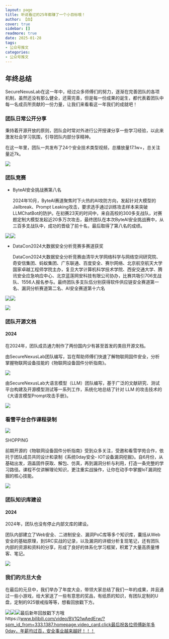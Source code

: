 ```yaml
---
layout: page
title: 听说看过的25年都赚了一个小目标哦！
author: 【白】
cover: true
sidebar: []
readmore: true
date: 2025-01-28
tags: 
- 公众号推文
categories:
- 公众号推文
---
```


## 年终总结

SecureNexusLab在这一年中，经过众多师傅们的努力，逐渐在完善团队的各项机制，虽然还没有那么健全，还需完善，但是每一份成果的诞生，都代表着团队中每一名成员所贡献的一份力量，让我们来看看这一年我们的成就吧！



### 团队日常公开分享

秉持着开源开放的原则，团队会时常对外进行公开授课分享一些学习经验，以此来激发社会学习氛围，引导团队内部分享精神。

在这一年里，团队一共发布了24个安全技术类型视频，总播放量17.1w+，总关注量近7k。

![](/images/听说看过的25年都赚了一个小目标哦！/1752587193796.png)  

### 团队竞赛

- ByteAI安全挑战赛第八名

  2024年10月，ByteAI赛道聚焦时下火热的AI攻防方向，发起针对大模型的Jailbreak、Prompt
  Leaking攻击，要求选手通过训练攻击样本来突破LLMChatBot的防护。在初赛23天的时间中，来自高校的300多支战队，对赛题定制大模型发起近20多万次攻击，最终团队在本次ByteAI安全挑战赛中，从三百多支战队中，成功的晋级了前十名，最后取得了第八名的成绩。

![](/images/听说看过的25年都赚了一个小目标哦！/1752587194147.png)![](/images/听说看过的25年都赚了一个小目标哦！/1752587194217.png)

- DataCon2024大数据安全分析竞赛多赛道获奖

  DataCon2024大数据安全分析竞赛由清华大学网络科学与网络空间研究院、奇安信集团、蚂蚁集团、广东联通、百度安全、赛尔网络、北京航空航天大学国家卓越工程师学院主办，复旦大学计算机科学技术学院、西安交通大学、腾讯安全应急响应中心、北京蓝莲网安科技有限公司协办，比赛共吸引706支战队、1556人报名参与。最终团队多支队伍分别获得软件供应链安全赛道第一名、漏洞分析赛道第二名、AI安全赛道第十六名

![](/images/听说看过的25年都赚了一个小目标哦！/1752587194420.png)![](/images/听说看过的25年都赚了一个小目标哦！/1752587194549.png)

  

![](/images/听说看过的25年都赚了一个小目标哦！/1752587194641.jpg)

### 团队开源文档  

#### 2024

在2024年，团队成员通力制作了两份国内少有甚至首发的类目开源文档。

由SecureNexusLab团队编写，旨在帮助师傅们快速了解物联网固件安全，分析掌握物联网设备技能的《物联网设备固件分析指南》。

![](/images/听说看过的25年都赚了一个小目标哦！/1752587194789.png)

由SecureNexusLab大语言模型（LLM）团队编写，基于广泛的文献研究、测试平台构建及开源模型测试等一系列工作，系统化地总结了针对 LLM
的攻击技术的《大语言模型Prompt攻击手册》。

![](/images/听说看过的25年都赚了一个小目标哦！/1752587194982.png)

  

  



### 看雪平台合作课程录制

![](/images/听说看过的25年都赚了一个小目标哦！/1752587195162.png)

SHOPPING

前期开源的《物联网设备固件分析指南》受到众多关注，受邀和看雪学苑合作，依托于团队成员共同设计和录制《系统0day安全-
IOT设备漏洞挖掘》。自6月份，从基础出发，涵盖固件获取、解包、仿真，再到漏洞分析与利用，打造一条完整的学习路径。课程不仅讲解理论知识，更注重实战操作，让你在动手中掌握IoT漏洞挖掘的核心技能。

![](/images/听说看过的25年都赚了一个小目标哦！/1752587195267.png)

### 团队知识库建设

#### 2024

2024年，团队也没有停止内部文库的建设。

团队内部建立了Web安全、二进制安全、漏洞PoC库等多个知识库，囊括从Web安全的基础原理，到SRC实战的记录，以及漏洞的详细分析复现笔记，还有团队内部的资源和资料的分享，形成了良好的体系化学习框架，积累了大量高质量博客、笔记。

![](/images/听说看过的25年都赚了一个小目标哦！/1752587195406.png)  

  

### 我们的元旦大会

在最后的元旦中，我们举办了年度大会，带领大家总结了我们一年的成果，并且通过一些小游戏，给大家送了一些有意思的奖品，有纸质的知识，有团队定制的U盘，定制的925银戒指等等，想看回放戳下方。

![](/images/听说看过的25年都赚了一个小目标哦！/1752587195867.jpg)![](/images/听说看过的25年都赚了一个小目标哦！/1752587195946.jpg)![](/images/听说看过的25年都赚了一个小目标哦！/1752587196028.jpg)最后新年回放戳下方哦https://www.bilibili.com/video/BV1Q1wAedErw/?spm_id_from=333.1387.homepage.video_card.click最后祝各位师傅新年多0day，年薪均过百，安全事业越来越好！！！

